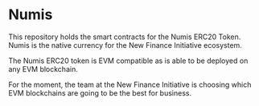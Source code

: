 # Numis
This repository holds the smart contracts for the Numis ERC20 Token. Numis is the native currency for the New Finance Initiative ecosystem. 

The Numis ERC20 token is EVM compatible as is able to be deployed on any EVM blockchain. 

For the moment, the team at the New Finance Initiative is choosing which EVM blockchains are going to be the best for business.
